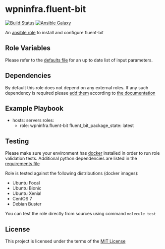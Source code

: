 # wpninfra.fluent-bit

[![Build Status](https://github.com/josesolis2201/ansible-role-fluent-bit/workflows/CI/badge.svg)](https://github.com/josesolis2201/ansible-role-fluent-bit/actions)
[![Ansible Galaxy](http://img.shields.io/badge/ansible--galaxy-ansible-role-fluent-bit.vim-blue.svg)](https://galaxy.ansible.com/wpninfra/fluent-bit/)

An [ansible role](https://galaxy.ansible.com/wpninfra/fluent-bit) to install and configure fluent-bit

## Role Variables

Please refer to the [defaults file](/defaults/main.yml) for an up to date list of input parameters.

## Dependencies

By default this role does not depend on any external roles. If any such dependency is required please [add them](/meta/main.yml) according to [the documentation](http://docs.ansible.com/ansible/playbooks_roles.html#role-dependencies)

## Example Playbook

- hosts: servers
  roles:
     - role: wpninfra.fluent-bit
       fluent_bit_package_state: latest

## Testing

Please make sure your environment has [docker](https://www.docker.com) installed in order to run role validation tests. Additional python dependencies are listed in the [requirements file](https://github.com/nephelaiio/ansible-role-requirements/blob/master/requirements.txt)

Role is tested against the following distributions (docker images):

  * Ubuntu Focal
  * Ubuntu Bionic
  * Ubuntu Xenial
  * CentOS 7
  * Debian Buster

You can test the role directly from sources using command ` molecule test `

## License

This project is licensed under the terms of the [MIT License](/LICENSE)
